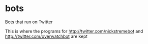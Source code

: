 # bots
Bots that run on Twitter

This is where the programs for http://twitter.com/nickstremebot and http://twitter.com/overwatchbot are kept
